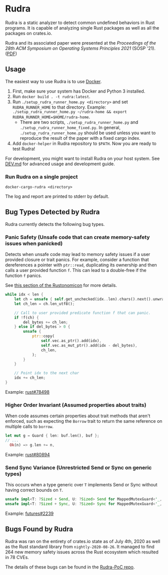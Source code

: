 # Rudra

Rudra is a static analyzer to detect common undefined behaviors in Rust programs.
It is capable of analyzing single Rust packages as well as all the packages on
crates.io.

Rudra and its associated paper were presented at the
*Proceedings of the 28th ACM Symposium on Operating Systems Principles 2021*
(SOSP '21). ([PDF](https://github.com/sslab-gatech/Rudra-Artifacts/raw/master/paper/sosp21-paper341.pdf))


## Usage

The easiest way to use Rudra is to use [Docker](https://www.docker.com/).

1. First, make sure your system has Docker and Python 3 installed.
2. Run `docker build . -t rudra:latest`.
3. Run `./setup_rudra_runner_home.py <directory>` and set `RUDRA_RUNNER_HOME` to that directory.
   Example: `./setup_rudra_runner_home.py ~/rudra-home && export RUDRA_RUNNER_HOME=$HOME/rudra-home`.
    * There are two scripts, `./setup_rudra_runner_home.py` and `./setup_rudra_runner_home_fixed.py`.
      In general, `./setup_rudra_runner_home.py` should be used unless you want to reproduce the result of the paper
      with a fixed cargo index.
4. Add `docker-helper` in Rudra repository to `$PATH`. Now you are ready to test Rudra!

For development, you might want to install Rudra on your host system.
See [DEV.md](DEV.md) for advanced usage and development guide.

### Run Rudra on a single project

```
docker-cargo-rudra <directory>
```

The log and report are printed to stderr by default.

## Bug Types Detected by Rudra

Rudra currently detects the following bug types.

### Panic Safety (Unsafe code that can create memory-safety issues when panicked)

Detects when unsafe code may lead to memory safety issues if a user provided
closure or trait panics. For example, consider a function that dereferences a
pointer with `ptr::read`, duplicating its ownership and then calls a user
provided function `f`. This can lead to a double-free if the function `f`
panics.

See [this section of the Rustonomicon](https://doc.rust-lang.org/nomicon/exception-safety.html)
for more details.

```rust
while idx < len {
    let ch = unsafe { self.get_unchecked(idx..len).chars().next().unwrap() };
    let ch_len = ch.len_utf8();

    // Call to user provided predicate function f that can panic.
    if !f(ch) {
        del_bytes += ch_len;
    } else if del_bytes > 0 {
        unsafe {
            ptr::copy(
                self.vec.as_ptr().add(idx),
                self.vec.as_mut_ptr().add(idx - del_bytes),
                ch_len,
            );
        }
    }

    // Point idx to the next char
    idx += ch_len;
}
```

Example: [rust#78498](https://github.com/rust-lang/rust/issues/78498)

### Higher Order Invariant (Assumed properties about traits)

When code assumes certain properties about trait methods that aren't enforced,
such as expecting the `Borrow` trait to return the same reference on multiple
calls to `borrow`.

```rust
let mut g = Guard { len: buf.len(), buf }; 
// ...
  Ok(n) => g.len += n, 
```

Example: [rust#80894](https://github.com/rust-lang/rust/issues/80894)

### Send Sync Variance (Unrestricted Send or Sync on generic types)

This occurs when a type generic over `T` implements Send or Sync without having
correct bounds on `T`.

```rust
unsafe impl<T: ?Sized + Send, U: ?Sized> Send for MappedMutexGuard<'_, T, U> {} 
unsafe impl<T: ?Sized + Sync, U: ?Sized> Sync for MappedMutexGuard<'_, T, U> {} 
```

Example: [futures#2239](https://github.com/rust-lang/futures-rs/issues/2239)

## Bugs Found by Rudra

Rudra was ran on the entirety of crates.io state as of July 4th, 2020 as well
as the Rust standard library from `nightly-2020-08-26`. It managed to find 264
new memory safety issues across the Rust ecosystem which resulted in 78 CVEs.

The details of these bugs can be found in the [Rudra-PoC repo](https://github.com/sslab-gatech/Rudra-PoC).
